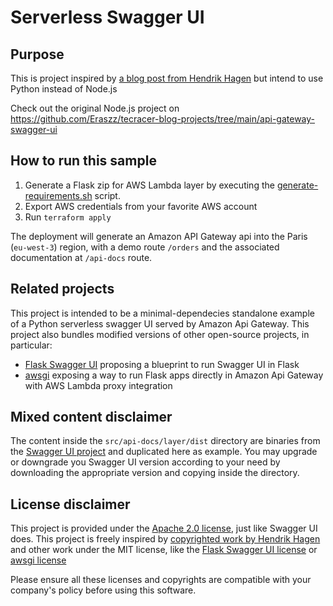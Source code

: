 # Serverless Swagger UI

## Purpose

This is project inspired by [a blog post from Hendrik Hagen](https://www.tecracer.com/blog/2023/03/serverless-swagger-ui-for-aws-api-gateway.html) but intend to use Python instead of Node.js

Check out the original Node.js project on https://github.com/Eraszz/tecracer-blog-projects/tree/main/api-gateway-swagger-ui

## How to run this sample

1. Generate a Flask zip for AWS Lambda layer by executing the [generate-requirements.sh](generate-requirements.sh) script.
2. Export AWS credentials from your favorite AWS account
3. Run `terraform apply`

The deployment will generate an Amazon API Gateway api into the Paris (`eu-west-3`) region, with a demo route `/orders` and the associated documentation at `/api-docs` route.

## Related projects

This project is intended to be a minimal-dependecies standalone example of a Python serverless swagger UI served by Amazon Api Gateway. This project also bundles modified versions of other open-source projects, in particular:

- [Flask Swagger UI](https://github.com/sveint/flask-swagger-ui/tree/master) proposing a blueprint to run Swagger UI in Flask
- [awsgi](https://github.com/slank/awsgi/tree/master) exposing a way to run Flask apps directly in Amazon Api Gateway with AWS Lambda proxy integration

## Mixed content disclaimer

The content inside the `src/api-docs/layer/dist` directory are binaries from the [Swagger UI project](https://github.com/swagger-api/swagger-ui) and duplicated here as example. You may upgrade or downgrade you Swagger UI version according to your need by downloading the appropriate version and copying inside the directory.

## License disclaimer

This project is provided under the [Apache 2.0 license](LICENSE.txt), just like Swagger UI does. This project is freely inspired by [copyrighted work by Hendrik Hagen](https://github.com/Eraszz/tecracer-blog-projects/tree/main/api-gateway-swagger-ui) and other work under the MIT license, like the [Flask Swagger UI license](https://github.com/sveint/flask-swagger-ui/blob/master/LICENSE) or [awsgi license](https://github.com/slank/awsgi/blob/master/LICENSE.txt)

Please ensure all these licenses and copyrights are compatible with your company's policy before using this software.
